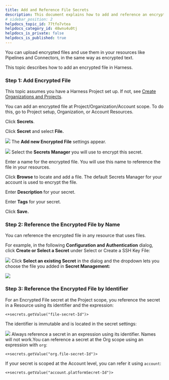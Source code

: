```yaml
---
title: Add and Reference File Secrets
description: This document explains how to add and reference an encrypted file secret.
# sidebar_position: 2
helpdocs_topic_id: 77tfo7vtea
helpdocs_category_id: 48wnu4u0tj
helpdocs_is_private: false
helpdocs_is_published: true
---
```


You can upload encrypted files and use them in your resources like Pipelines and Connectors, in the same way as encrypted text.

This topic describes how to add an encrypted file in Harness.


### Step 1: Add Encrypted File

This topic assumes you have a Harness Project set up. If not, see [Create Organizations and Projects](../organizations-and-projects/create-an-organization.md).

You can add an encrypted file at Project/Organization/Account scope. To do this, go to Project setup, Organization, or Account Resources.

Click **Secrets**.

Click **Secret** and select **File.**

![](../6_Security/static/add-file-secrets-55.png)
The **Add new Encrypted File** settings appear.

![](../6_Security/static/add-file-secrets-56.png)
Select the **Secrets Manager** you will use to encrypt this secret.

Enter a name for the encrypted file. You will use this name to reference the file in your resources.

Click **Browse** to locate and add a file. The default Secrets Manager for your account is used to encrypt the file.

Enter **Description** for your secret.

Enter **Tags** for your secret.

Click **Save.**

### Step 2: Reference the Encrypted File by Name

You can reference the encrypted file in any resource that uses files.

For example, in the following **Configuration and Authentication** dialog, click **Create or Select a Secret** under Select or Create a SSH Key File:

![](../6_Security/static/add-file-secrets-57.png)
Click **Select an existing Secret** in the dialog and the dropdown lets you choose the file you added in **Secret Management:**

![](../6_Security/static/add-file-secrets-58.png)
### Step 3: Reference the Encrypted File by Identifier

For an Encrypted File secret at the Project scope, you reference the secret in a Resource using its identifier and the expression: 


```
<+secrets.getValue("file-secret-Id")>
```
The identifier is immutable and is located in the secret settings:

![](../6_Security/static/add-file-secrets-59.png)
Always reference a secret in an expression using its identifier. Names will not work.You can reference a secret at the Org scope using an expression with `org`:


```
<+secrets.getValue("org.file-secret-Id")>
```
If your secret is scoped at the Account level, you can refer it using `account`:


```
<+secrets.getValue("account.platformSecret-Id")>
```
